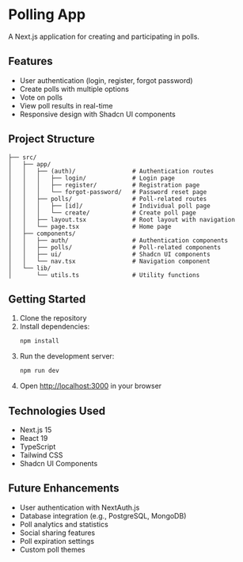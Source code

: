 # Polling App

A Next.js application for creating and participating in polls.

## Features

- User authentication (login, register, forgot password)
- Create polls with multiple options
- Vote on polls
- View poll results in real-time
- Responsive design with Shadcn UI components

## Project Structure

```
├── src/
│   ├── app/
│   │   ├── (auth)/                # Authentication routes
│   │   │   ├── login/             # Login page
│   │   │   ├── register/          # Registration page
│   │   │   └── forgot-password/   # Password reset page
│   │   ├── polls/                 # Poll-related routes
│   │   │   ├── [id]/              # Individual poll page
│   │   │   └── create/            # Create poll page
│   │   ├── layout.tsx             # Root layout with navigation
│   │   └── page.tsx               # Home page
│   ├── components/
│   │   ├── auth/                  # Authentication components
│   │   ├── polls/                 # Poll-related components
│   │   ├── ui/                    # Shadcn UI components
│   │   └── nav.tsx                # Navigation component
│   └── lib/
│       └── utils.ts               # Utility functions
```

## Getting Started

1. Clone the repository
2. Install dependencies:
   ```bash
   npm install
   ```
3. Run the development server:
   ```bash
   npm run dev
   ```
4. Open [http://localhost:3000](http://localhost:3000) in your browser

## Technologies Used

- Next.js 15
- React 19
- TypeScript
- Tailwind CSS
- Shadcn UI Components

## Future Enhancements

- User authentication with NextAuth.js
- Database integration (e.g., PostgreSQL, MongoDB)
- Poll analytics and statistics
- Social sharing features
- Poll expiration settings
- Custom poll themes
